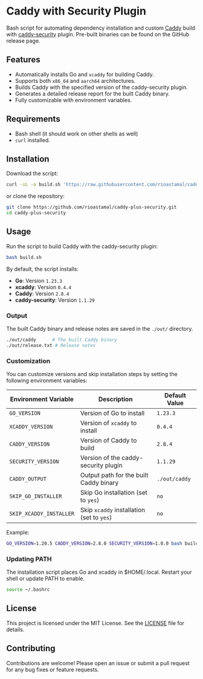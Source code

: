 # Caddy with Security Plugin

Bash script for automating dependency installation and custom [Caddy](https://caddyserver.com/) build with [caddy-security](https://github.com/greenpau/caddy-security) plugin. Pre-built binaries can be found on the GitHub release page.

## Features

- Automatically installs Go and `xcaddy` for building Caddy.
- Supports both `x86_64` and `aarch64` architectures.
- Builds Caddy with the specified version of the caddy-security plugin.
- Generates a detailed release report for the built Caddy binary.
- Fully customizable with environment variables.

## Requirements

- Bash shell (it should work on other shells as well)
- `curl` installed.

## Installation

Download the script:

```sh
curl -sL -o build.sh 'https://raw.githubusercontent.com/rioastamal/caddy-plus-security/refs/heads/main/build.sh'
```

or clone the repository:

```sh
git clone https://github.com/rioastamal/caddy-plus-security.git
cd caddy-plus-security
```

## Usage

Run the script to build Caddy with the caddy-security plugin:

```sh
bash build.sh
```

By default, the script installs:
- **Go**: Version `1.23.3`
- **xcaddy**: Version `0.4.4`
- **Caddy**: Version `2.8.4`
- **caddy-security**: Version `1.1.29`

### Output

The built Caddy binary and release notes are saved in the `./out/` directory.

```sh
./out/caddy      # The built Caddy binary
./out/release.txt # Release notes
```

### Customization

You can customize versions and skip installation steps by setting the following environment variables:

| Environment Variable     | Description                              | Default Value  |
|--------------------------|------------------------------------------|----------------|
| `GO_VERSION`             | Version of Go to install                | `1.23.3`       |
| `XCADDY_VERSION`         | Version of `xcaddy` to install          | `0.4.4`        |
| `CADDY_VERSION`          | Version of Caddy to build               | `2.8.4`        |
| `SECURITY_VERSION`       | Version of the caddy-security plugin    | `1.1.29`       |
| `CADDY_OUTPUT`           | Output path for the built Caddy binary  | `./out/caddy`  |
| `SKIP_GO_INSTALLER`      | Skip Go installation (set to `yes`)     | `no`           |
| `SKIP_XCADDY_INSTALLER`  | Skip `xcaddy` installation (set to `yes`)| `no`           |

Example:

```sh
GO_VERSION=1.20.5 CADDY_VERSION=2.8.0 SECURITY_VERSION=1.0.0 bash build-caddy.sh
```

### Updating PATH

The installation script places Go and xcaddy in $HOME/.local. Restart your shell or update PATH to enable.

```sh
source ~/.bashrc
```

## License

This project is licensed under the MIT License. See the [LICENSE](LICENSE.txt) file for details.

## Contributing

Contributions are welcome! Please open an issue or submit a pull request for any bug fixes or feature requests.
